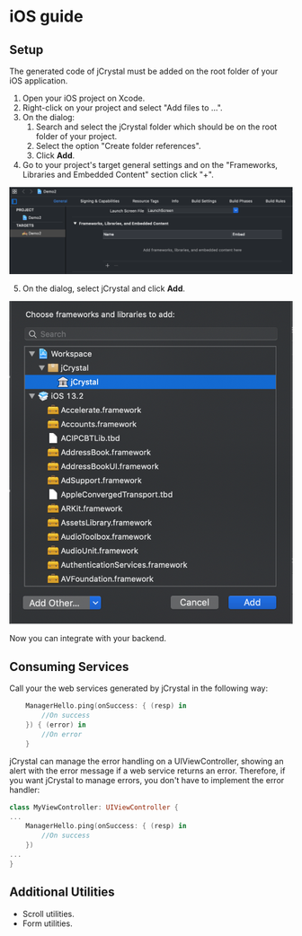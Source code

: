 # iOS guide

## Setup

The generated code of jCrystal must be added on the root folder of your iOS application.

1. Open your iOS project on Xcode.
2. Right-click on your project and select "Add files to <Your Project Name>...".
3. On the dialog:
	1. Search and select the jCrystal folder which should be on the root folder of your project. 
	2. Select the option "Create folder references".
	3. Click **Add**.
4. Go to your project's target general settings and on the "Frameworks, Libraries and Embedded Content" section click "+".

<img src="../../images/ios_frameworks.png" alt="Frameworks">

5. On the dialog, select jCrystal and click **Add**. 
<img src="../../images/ios_jcrystal.png" alt="Add dialog">

Now you can integrate with your backend. 

## Consuming Services
Call your the web services generated by jCrystal in the following way:

```swift
    ManagerHello.ping(onSuccess: { (resp) in
        //On success
    }) { (error) in
        //On error
    }
```

jCrystal can manage the error handling on a UIViewController, showing an alert with the error message if a web service returns an error. Therefore, if you want jCrystal to manage errors, you don't have to implement the error handler:


```swift
class MyViewController: UIViewController {
...
    ManagerHello.ping(onSuccess: { (resp) in
        //On success
    })
...
}
```

## Additional Utilities

- Scroll utilities.
- Form utilities.
